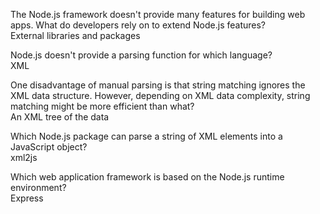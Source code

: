 

The Node.js framework doesn't provide many features for building web apps. What do developers rely on to extend Node.js features?<br>
External libraries and packages

Node.js doesn't provide a parsing function for which language?<br>
XML


One disadvantage of manual parsing is that string matching ignores the XML data structure. However, depending on XML data complexity, string matching might be more efficient than what?<br>
An XML tree of the data


Which Node.js package can parse a string of XML elements into a JavaScript object?<br>
xml2js


Which web application framework is based on the Node.js runtime environment?<br>
Express

